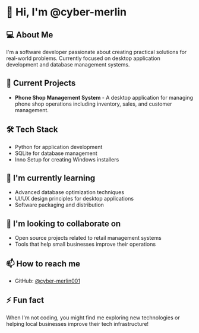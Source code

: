 # 👋 Hi, I'm @cyber-merlin

## 💻 About Me
I'm a software developer passionate about creating practical solutions for real-world problems. Currently focused on desktop application development and database management systems.

## 🔭 Current Projects
- **Phone Shop Management System** - A desktop application for managing phone shop operations including inventory, sales, and customer management.

## 🛠️ Tech Stack
- Python for application development
- SQLite for database management
- Inno Setup for creating Windows installers

## 🌱 I'm currently learning
- Advanced database optimization techniques
- UI/UX design principles for desktop applications
- Software packaging and distribution

## 👯 I'm looking to collaborate on
- Open source projects related to retail management systems
- Tools that help small businesses improve their operations

## 📫 How to reach me
- GitHub: [@cyber-merlin001](https://github.com/cyber-merlin001)

## ⚡ Fun fact
When I'm not coding, you might find me exploring new technologies or helping local businesses improve their tech infrastructure!
